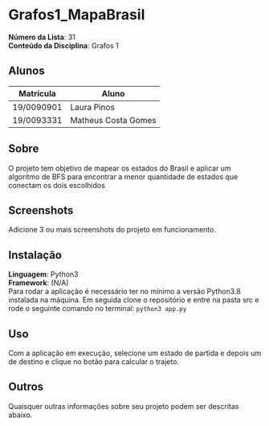 # Grafos1_MapaBrasil


**Número da Lista**: 31<br>
**Conteúdo da Disciplina**: Grafos 1<br>

## Alunos
|Matrícula | Aluno |
| -- | -- |
| 19/0090901  | Laura Pinos |
| 19/0093331 |  Matheus Costa Gomes |

## Sobre 
O projeto tem objetivo de mapear os estados do Brasil e aplicar um algoritmo de BFS para encontrar a menor quantidade de estados que conectam os dois escolhidos 

## Screenshots
Adicione 3 ou mais screenshots do projeto em funcionamento.

## Instalação 
**Linguagem**: Python3 <br>
**Framework**: (N/A)<br>
Para rodar a aplicação é necessário ter no mínimo a versão Python3.8 instalada na máquina.
Em seguida clone o repositório e entre na pasta src e rode o seguinte comando no terminal:
`python3 app.py`

## Uso 
Com a aplicação em execução, selecione um estado de partida e depois um de destino e clique no botão para calcular o trajeto.

## Outros 
Quaisquer outras informações sobre seu projeto podem ser descritas abaixo.




